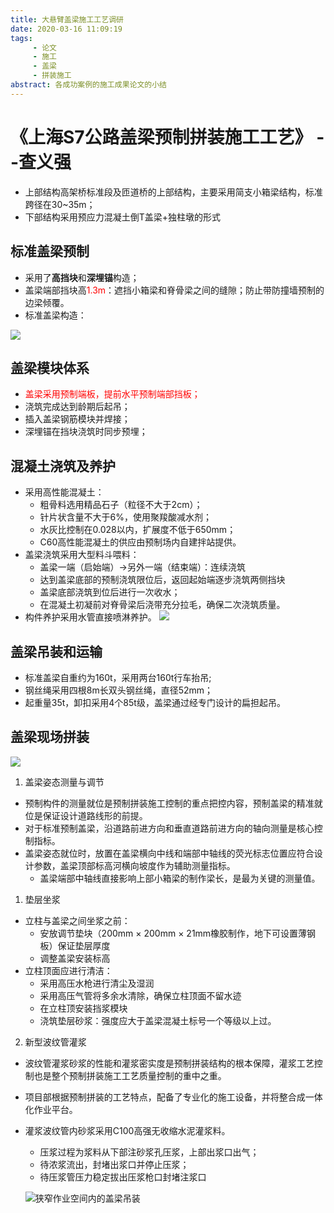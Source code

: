 ```yaml
---
title: 大悬臂盖梁施工工艺调研
date: 2020-03-16 11:09:19
tags: 
	 - 论文
	 - 施工
	 - 盖梁
	 - 拼装施工
abstract: 各成功案例的施工成果论文的小结
---
```

# 《上海S7公路盖梁预制拼装施工工艺》 --查义强
   + 上部结构高架桥标准段及匝道桥的上部结构，主要采用简支小箱梁结构，标准跨径在30~35m；
   + 下部结构采用预应力混凝土倒T盖梁+独柱墩的形式

## 标准盖梁预制
   + 采用了**高挡块**和**深埋锚**构造；
   + 盖梁端部挡块高<font color = red>1.3m</font>：遮挡小箱梁和脊骨梁之间的缝隙；防止带防撞墙预制的边梁倾覆。
   + 标准盖梁构造：

   ![](Snipaste_2020-03-16_16-43-43.png)

## 盖梁模块体系
   + <font color = red>盖梁采用预制端板，提前水平预制端部挡板；</font>
   + 浇筑完成达到龄期后起吊；
   + 插入盖梁钢筋模块并焊接；
   + 深埋锚在挡块浇筑时同步预埋；
   
## 混凝土浇筑及养护
   + 采用高性能混凝土：
     + 粗骨料选用精品石子（粒径不大于2cm）；
     + 针片状含量不大于6%，使用聚羧酸减水剂；
     + 水灰比控制在0.028以内，扩展度不低于650mm；
     + C60高性能混凝土的供应由预制场内自建拌站提供。
   + 盖梁浇筑采用大型料斗喂料：
     * 盖梁一端（启始端）$\rightarrow$另外一端（结束端）：连续浇筑
     * 达到盖梁底部的预制浇筑限位后，返回起始端逐步浇筑两侧挡块
     * 盖梁底部浇筑到位后进行一次收水；
     * 在混凝土初凝前对脊骨梁后浇带充分拉毛，确保二次浇筑质量。
   + 构件养护采用水管直接喷淋养护。
   ![](Snipaste_2020-03-16_17-13-40.png)
   
## 盖梁吊装和运输
  + 标准盖梁自重约为160t，采用两台160t行车抬吊;
  + 钢丝绳采用四根8m长双头钢丝绳，直径52mm；
  + 起重量35t，卸扣采用4个85t级，盖梁通过经专门设计的扁担起吊。

## 盖梁现场拼装
![](Snipaste_2020-03-17_10-28-47.png)

1. 盖梁姿态测量与调节
  + 预制构件的测量就位是预制拼装施工控制的重点把控内容，预制盖梁的精准就位是保证设计道路线形的前提。
  + 对于标准预制盖梁，沿道路前进方向和垂直道路前进方向的轴向测量是核心控制指标。
  + 盖梁姿态就位时，放置在盖梁横向中线和端部中轴线的荧光标志位置应符合设计参数，盖梁顶部标高河横向坡度作为辅助测量指标。
    + 盖梁端部中轴线直接影响上部小箱梁的制作梁长，是最为关键的测量值。
1. 垫层坐浆
  + 立柱与盖梁之间坐浆之前：
    + 安放调节垫块（200mm $\times$ 200mm $\times$ 21mm橡胶制作，地下可设置薄钢板）保证垫层厚度
    + 调整盖梁安装标高
  + 立柱顶面应进行清洁：
    + 采用高压水枪进行清尘及湿润
    + 采用高压气管将多余水清除，确保立柱顶面不留水迹
    + 在立柱顶安装挡浆模块
    + 浇筑垫层砂浆：强度应大于盖梁混凝土标号一个等级以上过。
2. 新型波纹管灌浆
  + 波纹管灌浆砂浆的性能和灌浆密实度是预制拼装结构的根本保障，灌浆工艺控制也是整个预制拼装施工工艺质量控制的重中之重。
  + 项目部根据预制拼装的工艺特点，配备了专业化的施工设备，并将整合成一体化作业平台。
  + 灌浆波纹管内砂浆采用C100高强无收缩水泥灌浆料。
    + 压浆过程为浆料从下部注砂浆孔压浆，上部出浆口出气；
    + 待浓浆流出，封堵出浆口并停止压浆；
    + 待压浆管压力稳定拔出压浆枪口封堵注浆口
    
    ![狭窄作业空间内的盖梁吊装](Snipaste_2020-03-17_10-55-05.png)
  
